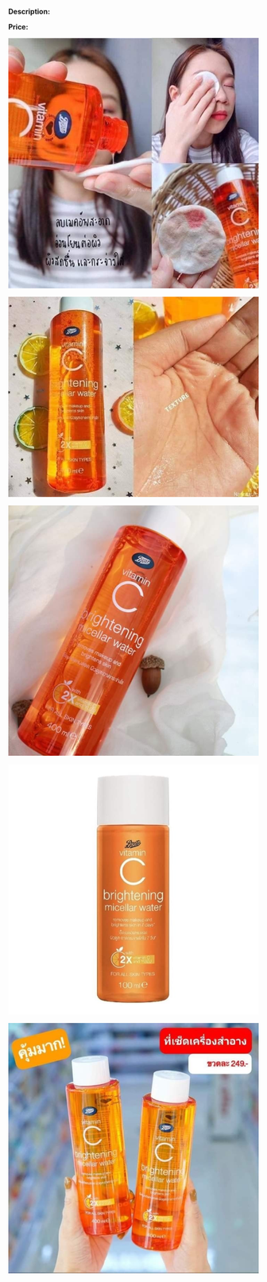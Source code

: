 **Description:**

**Price:**

![171.jpg](../images/171.jpg)

![172.jpg](../images/172.jpg)

![173.jpg](../images/173.jpg)

![174.jpg](../images/174.jpg)

![175.jpg](../images/175.jpg)